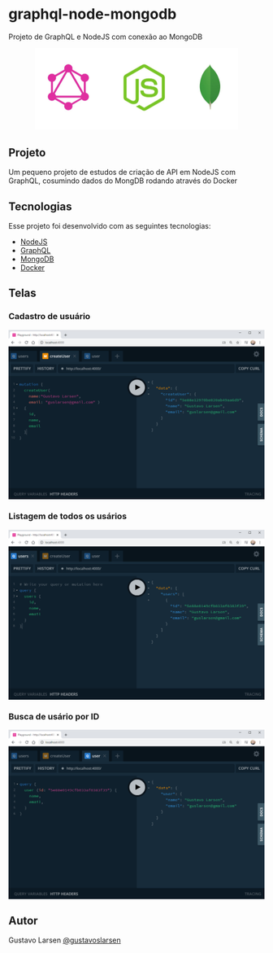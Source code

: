 # graphql-node-mongodb
 Projeto de GraphQL e NodeJS com conexão ao MongoDB

<p align="center">
    <img alt="graphql-nodejs-mongodb" title="GraphQL" src=".github/logo.png" width="400px" />
</p>


## Projeto

Um pequeno projeto de estudos de criação de API em NodeJS com GraphQL, cosumindo dados do MongDB rodando através do Docker


## Tecnologias

Esse projeto foi desenvolvido com as seguintes tecnologias:

- [NodeJS](https://nodejs.org/en/) 
- [GraphQL](https://graphql.org/) 
- [MongoDB](https://www.mongodb.com/) 
- [Docker](https://www.docker.com/) 

## Telas

### Cadastro de usuário
<img align="center" alt="cadastro-usuario" title="Cadastro de Usuário" src=".github/cadastro-usuario.png" width="600px" />

### Listagem de todos os usários
<img align="center" alt="listagem-usuarios" title="Listagem de Usuários" src=".github/lista-usuarios.png" width="600px" />

### Busca de usário por ID
<img align="center" alt="usuario-por-id" title="Busca de Usuário por ID" src=".github/usuario-por-id.png" width="600px" />

## Autor
Gustavo Larsen [@gustavoslarsen](https://twitter.com/gustavoslarsen)

